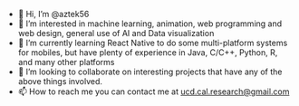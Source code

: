 - 👋 Hi, I’m @aztek56
- 👀 I’m interested in machine learning, animation, web programming and web design, general use of AI and Data visualization
- 🌱 I’m currently learning React Native to do some multi-platform systems for mobiles, but have plenty of experience in Java, C/C++, Python, R, and many other platforms
- 💞️ I’m looking to collaborate on interesting projects that have any of the above things involved.
- 📫 How to reach me you can contact me at ucd.cal.research@gmail.com

<!---
aztek56/aztek56 is a ✨ special ✨ repository because its `README.md` (this file) appears on your GitHub profile.
You can click the Preview link to take a look at your changes.
--->
